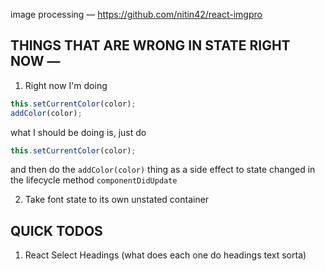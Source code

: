 image processing — https://github.com/nitin42/react-imgpro

## THINGS THAT ARE WRONG IN STATE RIGHT NOW —

1.  Right now I'm doing

```javascript
this.setCurrentColor(color);
addColor(color);
```

what I should be doing is, just do

```javascript
this.setCurrentColor(color);
```

and then do the `addColor(color)` thing as a side effect to state changed in the lifecycle method `componentDidUpdate`

2.  Take font state to its own unstated container

## QUICK TODOS

1.  React Select Headings (what does each one do headings text sorta)
